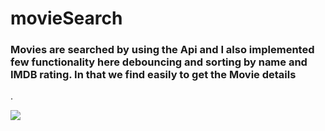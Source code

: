 # movieSearch
<h3>Movies are searched by using the Api and I also implemented few functionality here debouncing and sorting by  name and IMDB rating. In that we find easily to get the
Movie details</h3>.
<p><img src="https://khushboo-portfolio.netlify.app/movieSearch.png"> </p>
